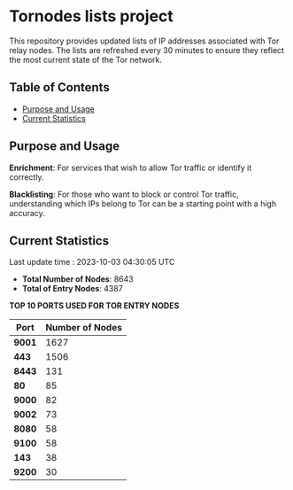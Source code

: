 # Tornodes lists project

This repository provides updated lists of IP addresses associated with Tor relay nodes. The lists are refreshed every 30 minutes to ensure they reflect the most current state of the Tor network.

## Table of Contents

- [Purpose and Usage](#purpose-and-usage)
- [Current Statistics](#current-statistics)


## Purpose and Usage

**Enrichment**: For services that wish to allow Tor traffic or identify it correctly.

**Blacklisting**: For those who want to block or control Tor traffic, understanding which IPs belong to Tor can be a starting point with a high accuracy.

## Current Statistics

Last update time : 2023-10-03 04:30:05 UTC

- **Total Number of Nodes**: 8643
- **Total of Entry Nodes**: 4387

**TOP 10 PORTS USED FOR TOR ENTRY NODES**

| **Port** | **Number of Nodes** |
|------|-----------------|
| **9001**   | 1627  |
| **443**   | 1506  |
| **8443**   | 131  |
| **80**   | 85  |
| **9000**   | 82  |
| **9002**   | 73  |
| **8080**   | 58  |
| **9100**   | 58  |
| **143**   | 38  |
| **9200**   | 30  |

